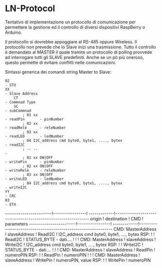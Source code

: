 # LN-Protocol
Tentativo di implementazione un protocollo di comunicazione
per permettere la gestione ed il controllo di diversi dispositivi
RaspBerry o Arduino.

Il protocollo si dovrebbe appoggiare al RS-485 oppure Wireless.
Il protocollo non prevede che lo Slave inizi una trasmissione.
Tutto il controllo è demandato al MASTER il quale tramite un
protocollo di polling provvede ad interrogare tutti gli SLAVE predefiniti.
Anche se un pò più oneroso, questo permette di evitare conflitti nelle comunicazioni.


Sintassi generica dei comandi string Master to Slave:

    02                                                                          - STX
    XX                                                                          - Slave Address
        CT                                                                      - Commnad Type
        SC                                                                      - subCommnad
            ; 01 xx                                                             - readPin       - pinNumber
            ; 02 xx                                                             - readRelè      - releNumber
            ; 03 xx                                                             - readLED       - ledNumber
            ; 04 I2C_address cmd byte0, byte1, ...., bytex                      - readI2C
            ; -- --                                                             -
            ; 81 xx ON|OFF                                                      - writePin      - pinNumber
            ; 82 xx ON|OFF                                                      - writeRelè     - releNumber
            ; 83 xx ON|OFF                                                      - writeLED      - ledNumber
            ; 84 I2C_address cmd byte0, byte1, ...., bytex                      - writeI2C
    YY                                                                          - CRC
    03                                                                          - ETX



------------------------!-----------------! -------------!----------------------------------------------------------------
           origin       !    destination  !   CMD        ! parameters
------------------------!-----------------! -------------!----------------------------------------------------------------
    CMD: MasterAddress  ! slaveAddress    !  ReadI2C     ! I2C_address cmd byte0, byte1, ...., bytex
    RSP:                !                 !  ReadI2C     ! STATUS_BYTE - dati....
                        !                 !              !
    CMD: MasterAddress  ! slaveAddress    !  WriteI2C    ! I2C_address cmd byte0, byte1, ...., bytex
    RSP:                !                 !  WriteI2C    ! STATUS_BYTE - dati....
                        !                 !              !
    CMD: MasterAddress  ! slaveAddress    !  ReadPin     ! numeroPIN
    RSP:                !                 !  ReadPin     ! numeroPIN
                        !                 !              !
    CMD: MasterAddress  ! slaveAddress    !  WritePin    ! numeroPIN, value
    RSP:                !                 !  WritePin    ! numeroPIN

